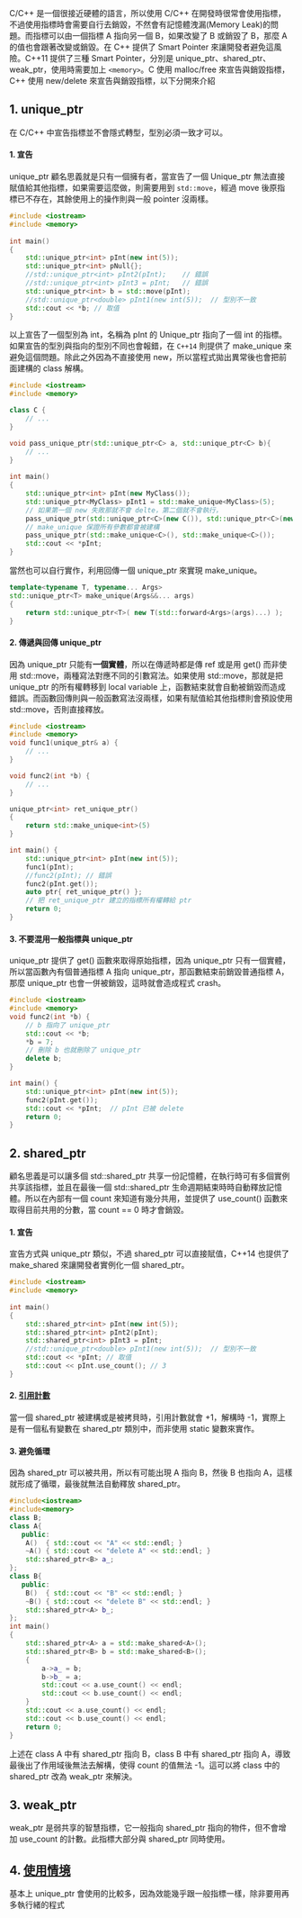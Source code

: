 C/C++ 是一個很接近硬體的語言，所以使用 C/C++ 在開發時很常會使用指標，不過使用指標時會需要自行去銷毀，不然會有記憶體洩漏(Memory Leak)的問題。而指標可以由一個指標 A 指向另一個 B，如果改變了 B 或銷毀了 B，那麼 A 的值也會跟著改變或銷毀。在 C++ 提供了 Smart Pointer 來讓開發者避免這風險。C++11 提供了三種 Smart Pointer，分別是 unique_ptr、shared_ptr、weak_ptr，使用時需要加上 ```<memory>```。C 使用 malloc/free 來宣告與銷毀指標，C++ 使用 new/delete 來宣告與銷毀指標，以下分開來介紹

## 1. unique_ptr
在 C/C++ 中宣告指標並不會隱式轉型，型別必須一致才可以。
#### 1. 宣告
unique_ptr 顧名思義就是只有一個擁有者，當宣告了一個 Unique_ptr 無法直接賦值給其他指標，如果需要這麼做，則需要用到 ```std::move```，經過 move 後原指標已不存在，其餘使用上的操作則與一般 pointer 沒兩樣。
```cpp
#include <iostream> 
#include <memory> 
  
int main()
{
    std::unique_ptr<int> pInt(new int(5));
    std::unique_ptr<int> pNull{};
    //std::unique_ptr<int> pInt2(pInt);    // 錯誤
    //std::unique_ptr<int> pInt3 = pInt;   // 錯誤
    std::unique_ptr<int> b = std::move(pInt);
    //std::unique_ptr<double> pInt1(new int(5));  // 型別不一致
    std::cout << *b; // 取值
}
```
以上宣告了一個型別為 int，名稱為 pInt 的 Unique_ptr 指向了一個 int 的指標。如果宣告的型別與指向的型別不同也會報錯，在 ```C++14``` 則提供了 make_unique 來避免這個問題。除此之外因為不直接使用 new，所以當程式拋出異常後也會把前面建構的 class 解構。
```cpp
#include <iostream> 
#include <memory>

class C {
    // ...
}

void pass_unique_ptr(std::unique_ptr<C> a, std::unique_ptr<C> b){
    // ...
}
  
int main()
{
    std::unique_ptr<int> pInt(new MyClass());
    std::unique_ptr<MyClass> pInt1 = std::make_unique<MyClass>(5);
    // 如果第一個 new 失敗那就不會 delte，第二個就不會執行，
    pass_unique_ptr(std::unique_ptr<C>(new C()), std::unique_ptr<C>(new C()));
    // make_unique 保證所有參數都會被建構
    pass_unique_ptr(std::make_unique<C>(), std::make_unique<C>());
    std::cout << *pInt;
}
```
當然也可以自行實作，利用回傳一個 unique_ptr 來實現 make_unique。
```cpp
template<typename T, typename... Args>
std::unique_ptr<T> make_unique(Args&&... args)
{
    return std::unique_ptr<T>( new T(std::forward<Args>(args)...) );
}
```
#### 2. 傳遞與回傳 unique_ptr
因為 unique_ptr 只能有**一個實體**，所以在傳遞時都是傳 ref 或是用 get() 而非使用 std::move，兩種寫法對應不同的引數寫法。如果使用 std::move，那就是把 unique_ptr 的所有權轉移到 local variable 上，函數結束就會自動被銷毀而造成錯誤。而函數回傳則與一般函數寫法沒兩樣，如果有賦值給其他指標則會預設使用 std::move，否則直接釋放。
```cpp
#include <iostream> 
#include <memory>
void func1(unique_ptr& a) {
    // ...
}

void func2(int *b) {
    // ...
}

unique_ptr<int> ret_unique_ptr()
{
    return std::make_unique<int>(5)
}

int main() {
    std::unique_ptr<int> pInt(new int(5));
    func1(pInt);
    //func2(pInt); // 錯誤
    func2(pInt.get());
    auto ptr{ ret_unique_ptr() };
    // 把 ret_unique_ptr 建立的指標所有權轉給 ptr
    return 0;
}
```
#### 3. 不要混用一般指標與 unique_ptr
unique_ptr 提供了 get() 函數來取得原始指標，因為 unique_ptr 只有一個實體，所以當函數內有個普通指標 A 指向 unique_ptr，那函數結束前銷毀普通指標 A，那麼 unique_ptr 也會一併被銷毀，這時就會造成程式 crash。
```cpp
#include <iostream> 
#include <memory>
void func2(int *b) {
    // b 指向了 unique_ptr
    std::cout << *b;
    *b = 7;
    // 刪除 b 也就刪除了 unique_ptr
    delete b;
}

int main() {
    std::unique_ptr<int> pInt(new int(5));
    func2(pInt.get());
    std::cout << *pInt;  // pInt 已被 delete
    return 0;
}
```
## 2. shared_ptr
顧名思義是可以讓多個 std::shared_ptr 共享一份記憶體，在執行時可有多個實例共享該指標，並且在最後一個 std::shared_ptr 生命週期結束時時自動釋放記憶體。所以在內部有一個 count 來知道有幾分共用，並提供了 use_count() 函數來取得目前共用的分數，當 count == 0 時才會銷毀。
#### 1. 宣告
宣告方式與 unique_ptr 類似，不過 shared_ptr 可以直接賦值，C++14 也提供了 make_shared 來讓開發者實例化一個 shared_ptr。
```cpp
#include <iostream> 
#include <memory> 
  
int main()
{
    std::shared_ptr<int> pInt(new int(5));
    std::shared_ptr<int> pInt2(pInt);
    std::shared_ptr<int> pInt3 = pInt;
    //std::unique_ptr<double> pInt1(new int(5));  // 型別不一致
    std::cout << *pInt; // 取值
    std::cout << pInt.use_count(); // 3
}
```
#### 2. [引用計數](https://www.cnblogs.com/tianshihao/p/14378918.html)
當一個 shared_ptr 被建構或是被拷貝時，引用計數就會 +1，解構時 -1，實際上是有一個私有變數在 shared_ptr 類別中，而非使用 static 變數來實作。

#### 3. 避免循環
因為 shared_ptr 可以被共用，所以有可能出現 A 指向 B，然後 B 也指向 A，這樣就形成了循環，最後就無法自動釋放 shared_ptr。
```cpp
#include<iostream>
#include<memory>
class B;
class A{
   public:
    A()  { std::cout << "A" << std::endl; }
    ~A() { std::cout << "delete A" << std::endl; }
    std::shared_ptr<B> a_;
};
class B{
   public:
    B()  { std::cout << "B" << std::endl; }
    ~B() { std::cout << "delete B" << std::endl; }
    std::shared_ptr<A> b_;
};
int main()
{
    std::shared_ptr<A> a = std::make_shared<A>();
    std::shared_ptr<B> b = std::make_shared<B>();
    {
        a->a_ = b;
        b->b_ = a;
        std::cout << a.use_count() << endl;
        std::cout << b.use_count() << endl;
    }
    std::cout << a.use_count() << endl;
    std::cout << b.use_count() << endl;
    return 0;
}
```
上述在 class A 中有 shared_ptr 指向 B，class B 中有 shared_ptr 指向 A，導致最後出了作用域後無法去解構，使得 count 的值無法 -1。這可以將 class 中的 shared_ptr 改為 weak_ptr 來解決。

## 3. weak_ptr 
weak_ptr 是弱共享的智慧指標，它一般指向 shared_ptr 指向的物件，但不會增加 use_count 的計數。此指標大部分與 shared_ptr 同時使用。

## 4. [使用情境](https://www.zhihu.com/question/648170767/answer/3428590625)
基本上 unique_ptr 會使用的比較多，因為效能幾乎跟一般指標一樣，除非要用再多執行緒的程式
